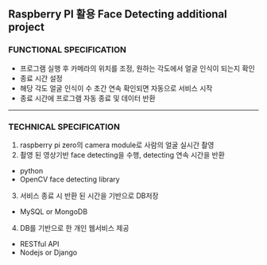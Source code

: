 ## Raspberry PI 활용 Face Detecting additional project ##

### FUNCTIONAL SPECIFICATION ###
- 프로그램 실행 후 카메라의 위치를 조정, 원하는 각도에서 얼굴 인식이 되는지 확인
- 종료 시간 설정
- 해당 각도 얼굴 인식이 수 초간 연속 확인되면 자동으로 서비스 시작
- 종료 시간에 프로그램 자동 종료 및 데이터 반환
---
### TECHNICAL SPECIFICATION ###
1. raspberry pi zero의 camera module로 사람의 얼굴 실시간 촬영
2. 촬영 된 영상기반 face detecting을 수행, detecting 연속 시간을 반환
- python
- OpenCV face detecting library
3. 서비스 종료 시 반환 된 시간을 기반으로 DB저장
- MySQL or MongoDB
4. DB를 기반으로 한 개인 웹서비스 제공
- RESTful API
- Nodejs or Django
